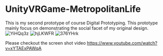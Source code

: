 # UnityVRGame-MetropolitanLife
This is my second prototype of course Digital Prototyping. 
This prototype mainly focus on demonstrating the social facet of my original design.
![YiHQq3z](https://user-images.githubusercontent.com/42711913/69503094-144ca380-0f62-11ea-9088-2db28e2ac83e.png)
![hjLKWFR](https://user-images.githubusercontent.com/42711913/69503824-97252c80-0f69-11ea-88fd-4f1082d9483a.png)
![376YHrk](https://user-images.githubusercontent.com/42711913/69503843-b328ce00-0f69-11ea-9ec2-799078932452.jpg)

Please checkout the screen shot video https://www.youtube.com/watch?v=xYTAExPAWqA
